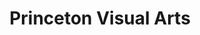 ---
title: Princeton Visual Arts
ongoing: false
years: 2018–2021
link: https://index.185nassau.art/
links:
  - index: https://index.185nassau.art/
  - 2021 w/victor guan & kevin feng: https://issuu.com/lewiscenterforthearts/docs/vis-senior-book-2021
  - 2020 w/bhavani srinivas & janette lu: https://issuu.com/lewiscenterforthearts/docs/vis-class-2020-book
  - 2019 w/kara bressler: https://issuu.com/lewiscenterforthearts/docs/vis-seniors-2019
previewImages:
  - src: sign.jpeg
    title: vis logo sign
  - src: books.jpeg
    title: vis Senior books
  - src: house.jpeg
    title: House of vis
  - src: excl.jpeg
    title: '!!!'
  - src: agde.jpeg
    title: A Graphic Design Exhibition signage
  - src: vis.png
    title: vis logo
description: >
  Identity, digital, and collateral design for the Visual Arts Program at Princeton. Besides introducing an identity for *vis*, worked with students to use the program’s visual output as a medium for their practice, culminating in an annual thesis book titled *Princeton Visual Arts*.
---